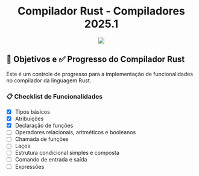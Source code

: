 <div>
  <h1 align="center"> Compilador Rust - Compiladores 2025.1 </h1>
  <p align="center">
    <img loading="lazy" src="http://img.shields.io/static/v1?label=STATUS&message=EM%20DESENVOLVIMENTO&color=GREEN&style=for-the-badge"/>
  </p>
</div>

## 🎯 Objetivos e ✅ Progresso do Compilador Rust

Este é um controle de progresso para a implementação de funcionalidades no compilador da linguagem Rust.

### 📋 Checklist de Funcionalidades

- [x] Tipos básicos
- [x] Atribuições
- [x] Declaração de funções
- [ ] Operadores relacionais, aritméticos e booleanos
- [ ] Chamada de funções
- [ ] Laços
- [ ] Estrutura condicional simples e composta
- [ ] Comando de entrada e saída
- [ ] Expressões
